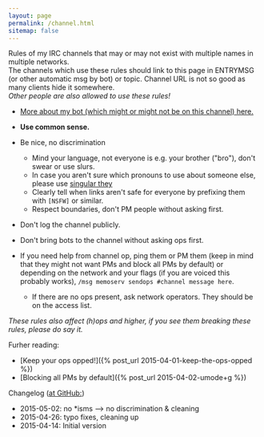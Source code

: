```yaml
---
layout: page
permalink: /channel.html
sitemap: false
---
```


Rules of my IRC channels that may or may not exist with multiple names
in multiple networks.<br/>The channels which use these rules should link
to this page in ENTRYMSG (or other automatic msg by bot) or topic. Channel
URL is not so good as many clients hide it somewhere.
<br/>*Other people are also allowed to use these rules!*

* [More about my bot (which might or might not be on this channel) here.](bot.html)

* **Use common sense.**
* Be nice, no discrimination
    * Mind your language, not everyone is e.g. your brother ("bro"), don't
      swear or use slurs.
    * In case you aren't sure which pronouns to use about someone else,
      please use [singular they](https://en.wikipedia.org/wiki/Singular_they)
    * Clearly tell when links aren't safe for everyone by prefixing them
      with `[NSFW]` or similar.
    * Respect boundaries, don't PM people without asking first.
* Don't log the channel publicly.
* Don't bring bots to the channel without asking ops first.
* If you need help from channel op, ping them or PM them (keep in mind that
  they might not want PMs and block all PMs by default) or depending on
  the network and your flags (if you are voiced this probably works),
  `/msg memoserv sendops #channel message here`.
    * If there are no ops present, ask network operators. They should be
      on the access list.

*These rules also affect (h)ops and higher, if you see them breaking these
rules, please do say it.*

Furher reading:

* [Keep your ops opped!]({% post_url 2015-04-01-keep-the-ops-opped %})
* [Blocking all PMs by default]({% post_url 2015-04-02-umode+g %})

Changelog ([at GitHub:](https://github.com/Mikaela/mikaela.github.io/commits/master/pages/channel.markdown))

* 2015-05-02: no \*isms --> no discrimination & cleaning
* 2015-04-26: typo fixes, cleaning up
* 2015-04-14: Initial version
